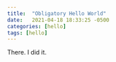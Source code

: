 ```yaml
---
title:  "Obligatory Hello World"
date:   2021-04-18 18:33:25 -0500
categories: [hello]
tags: [hello]
---
```


There. I did it.